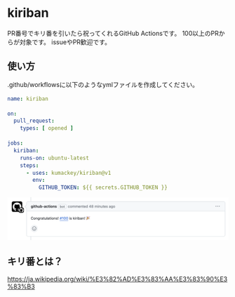 # kiriban

PR番号でキリ番を引いたら祝ってくれるGitHub Actionsです。
100以上のPRからが対象です。
issueやPR歓迎です。

## 使い方

.github/workflowsに以下のようなymlファイルを作成してください。

```yml:.github/workflows/kiriban.yml
name: kiriban

on:
  pull_request:
    types: [ opened ]

jobs:
  kiriban:
    runs-on: ubuntu-latest
    steps:
      - uses: kumackey/kiriban@v1
        env:
          GITHUB_TOKEN: ${{ secrets.GITHUB_TOKEN }}

```

![Actionの結果、コメントされる](img/comment.png)

## キリ番とは？

https://ja.wikipedia.org/wiki/%E3%82%AD%E3%83%AA%E3%83%90%E3%83%B3
